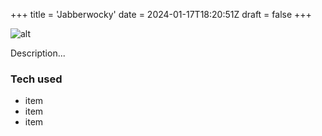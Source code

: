 +++
title = 'Jabberwocky'
date = 2024-01-17T18:20:51Z
draft = false
+++

![alt](//via.placeholder.com/640x150)

Description...

### Tech used

- item
- item
- item
